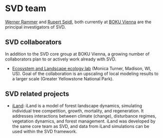 # SVD team

[Werner Rammer](http://www.wabo.boku.ac.at/rammer.html) 
and [Rupert Seidl](http://www.wabo.boku.ac.at/seidl.html), both currently at 
[BOKU Vienna](http://www.boku.ac.at) are the principal investigators of SVD. 

## SVD collaborators

In addition to the SVD core group at BOKU Vienna, a growing number of collaborators plan to or 
actively work already with SVD. 

* [Ecosystem and Landscape ecology lab](http://landscape.zoology.wisc.edu/) (Monica Turner, Madison, WI, US). 
Goal of the collaboration is an upscaling of local modeling results to a larger scale (Greater Yellowstone National Park).


## SVD related projects

* [iLand](http://iland.boku.ac.at): iLand is a model of forest landscape dynamics, 
simulating individual tree competition, growth, mortality, and regeneration. 
It addresses interactions between climate (change), disturbance regimes, vegetation dynamics, and 
forest management. iLand was developed by the same core team as SVD, and data from iLand simulations
can be used within the SVD framework.



